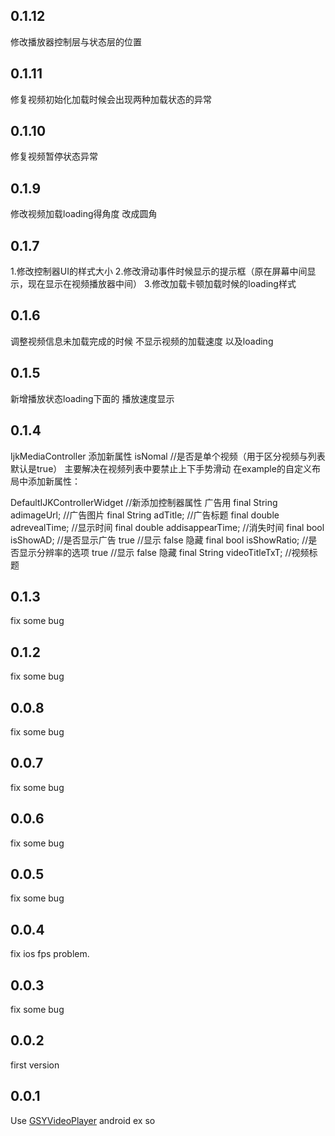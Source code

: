 ## 0.1.12
修改播放器控制层与状态层的位置
## 0.1.11
修复视频初始化加载时候会出现两种加载状态的异常
## 0.1.10
修复视频暂停状态异常
## 0.1.9
修改视频加载loading得角度 改成圆角
## 0.1.7
1.修改控制器UI的样式大小
2.修改滑动事件时候显示的提示框（原在屏幕中间显示，现在显示在视频播放器中间）
3.修改加载卡顿加载时候的loading样式
## 0.1.6
调整视频信息未加载完成的时候  不显示视频的加载速度 以及loading
## 0.1.5

新增播放状态loading下面的 播放速度显示
## 0.1.4

IjkMediaController  添加新属性  isNomal  //是否是单个视频（用于区分视频与列表默认是true）
主要解决在视频列表中要禁止上下手势滑动
在example的自定义布局中添加新属性：

DefaultIJKControllerWidget
 //新添加控制器属性   广告用
  final String adimageUrl; //广告图片
  final String adTitle; //广告标题
  final double adrevealTime; //显示时间
  final double addisappearTime; //消失时间
  final bool isShowAD; //是否显示广告  true  //显示  false 隐藏
  final bool isShowRatio; //是否显示分辨率的选项  true  //显示  false 隐藏
  final String videoTitleTxT; //视频标题 
## 0.1.3

fix some bug
## 0.1.2

fix some bug
## 0.0.8

fix some bug
## 0.0.7

fix some bug
## 0.0.6

fix some bug

## 0.0.5

fix some bug

## 0.0.4

fix ios fps problem.

## 0.0.3

fix some bug

## 0.0.2

first version

## 0.0.1

Use [GSYVideoPlayer](https://github.com/CarGuo/GSYVideoPlayer) android ex so
